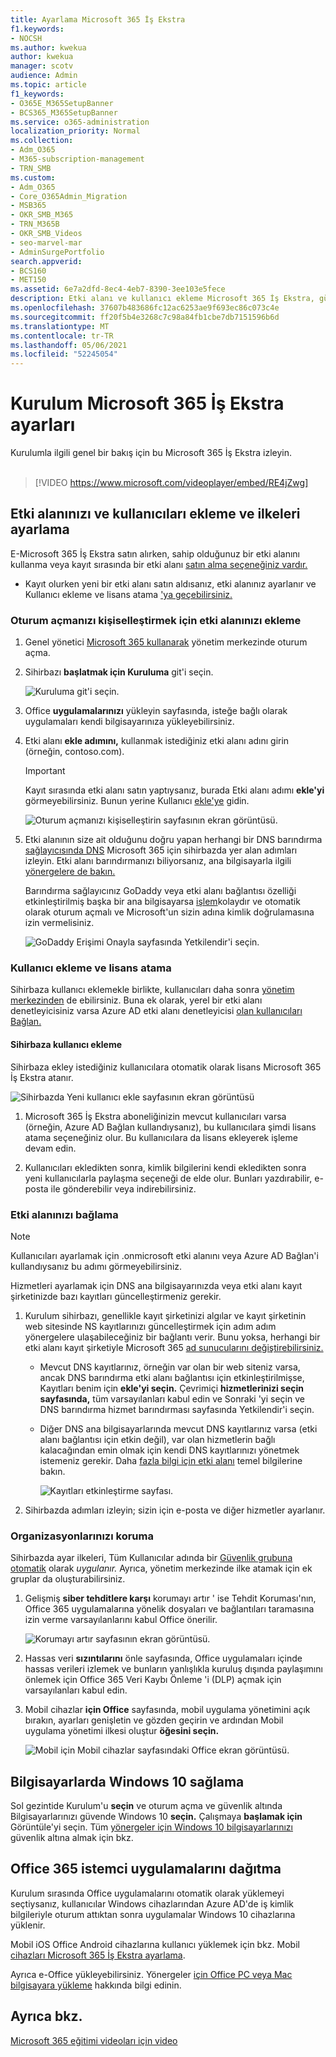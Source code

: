 ```yaml
---
title: Ayarlama Microsoft 365 İş Ekstra
f1.keywords:
- NOCSH
ms.author: kwekua
author: kwekua
manager: scotv
audience: Admin
ms.topic: article
f1_keywords:
- O365E_M365SetupBanner
- BCS365_M365SetupBanner
ms.service: o365-administration
localization_priority: Normal
ms.collection:
- Adm_O365
- M365-subscription-management
- TRN_SMB
ms.custom:
- Adm_O365
- Core_O365Admin_Migration
- MSB365
- OKR_SMB_M365
- TRN_M365B
- OKR_SMB_Videos
- seo-marvel-mar
- AdminSurgePortfolio
search.appverid:
- BCS160
- MET150
ms.assetid: 6e7a2dfd-8ec4-4eb7-8390-3ee103e5fece
description: Etki alanı ve kullanıcı ekleme Microsoft 365 İş Ekstra, güvenlik ilkelerini ayarlama ve daha fazlası için kurulum adımlarını keşfedin.
ms.openlocfilehash: 37607b483686fc12ac6253ae9f693ec86c073c4e
ms.sourcegitcommit: ff20f5b4e3268c7c98a84fb1cbe7db7151596b6d
ms.translationtype: MT
ms.contentlocale: tr-TR
ms.lasthandoff: 05/06/2021
ms.locfileid: "52245054"
---
```

# <a name="set-up-microsoft-365-business-premium-in-the-setup-wizard"></a>Kurulum Microsoft 365 İş Ekstra ayarları

Kurulumla ilgili genel bir bakış için bu Microsoft 365 İş Ekstra izleyin.<br><br>

> [!VIDEO https://www.microsoft.com/videoplayer/embed/RE4jZwg] 

## <a name="add-your-domain-users-and-set-up-policies"></a>Etki alanınızı ve kullanıcıları ekleme ve ilkeleri ayarlama

E-Microsoft 365 İş Ekstra satın alırken, sahip olduğunuz bir etki alanını kullanma veya kayıt sırasında bir etki alanı [satın alma seçeneğiniz vardır.](sign-up.md)

- Kayıt olurken yeni bir etki alanı satın aldısanız, etki alanınız ayarlanır ve Kullanıcı ekleme ve lisans atama ['ya geçebilirsiniz.](#add-users-and-assign-licenses)

### <a name="add-your-domain-to-personalize-sign-in"></a>Oturum açmanızı kişiselleştirmek için etki alanınızı ekleme

1. Genel yönetici [Microsoft 365 kullanarak](https://admin.microsoft.com) yönetim merkezinde oturum açma. 

2. Sihirbazı **başlatmak için Kuruluma** git'i seçin.

    ![Kuruluma git'i seçin.](../media/gotosetupinadmincenter.png)

3. Office **uygulamalarınızı** yükleyin sayfasında, isteğe bağlı olarak uygulamaları kendi bilgisayarınıza yükleyebilirsiniz.
    
4. Etki alanı **ekle adımını,** kullanmak istediğiniz etki alanı adını girin (örneğin, contoso.com).

    > [!IMPORTANT]
    > Kayıt sırasında etki alanı satın yaptıysanız, burada Etki alanı adımı **ekle'yi** görmeyebilirsiniz. Bunun yerine Kullanıcı [ekle'ye](#add-users-and-assign-licenses) gidin.

    ![Oturum açmanızı kişiselleştirin sayfasının ekran görüntüsü.](../media/adddomain.png)

    
4. Etki alanının size ait olduğunu doğru yapan herhangi bir DNS barındırma [sağlayıcısında DNS](/office365/admin/get-help-with-domains/create-dns-records-at-any-dns-hosting-provider) Microsoft 365 için sihirbazda yer alan adımları izleyin. Etki alanı barındırmanızı biliyorsanız, ana bilgisayarla ilgili [yönergelere de bakın.](/office365/admin/get-help-with-domains/set-up-your-domain-host-specific-instructions)

    Barındırma sağlayıcınız GoDaddy veya etki alanı bağlantısı özelliği etkinleştirilmiş başka bir ana bilgisayarsa [işlem](/office365/admin/get-help-with-domains/domain-connect)kolaydır ve otomatik olarak oturum açmalı ve Microsoft'un sizin adına kimlik doğrulamasına izin vermelisiniz.

    ![GoDaddy Erişimi Onayla sayfasında Yetkilendir'i seçin.](../media/godaddyauth.png)

### <a name="add-users-and-assign-licenses"></a>Kullanıcı ekleme ve lisans atama

Sihirbaza kullanıcı eklemekle birlikte, kullanıcıları daha sonra [yönetim merkezinden](../admin/add-users/add-users.md) de ebilirsiniz. Buna ek olarak, yerel bir etki alanı denetleyicisiniz varsa Azure AD etki alanı denetleyicisi [olan kullanıcıları Bağlan.](/azure/active-directory/hybrid/how-to-connect-install-express)

#### <a name="add-users-in-the-wizard"></a>Sihirbaza kullanıcı ekleme

Sihirbaza ekley istediğiniz kullanıcılara otomatik olarak lisans Microsoft 365 İş Ekstra atanır.

![Sihirbazda Yeni kullanıcı ekle sayfasının ekran görüntüsü](../media/addnewuserspage.png)

1. Microsoft 365 İş Ekstra aboneliğinizin mevcut kullanıcıları varsa (örneğin, Azure AD Bağlan kullandıysanız), bu kullanıcılara şimdi lisans atama seçeneğiniz olur. Bu kullanıcılara da lisans ekleyerek işleme devam edin.

2. Kullanıcıları ekledikten sonra, kimlik bilgilerini kendi ekledikten sonra yeni kullanıcılarla paylaşma seçeneği de elde olur. Bunları yazdırabilir, e-posta ile gönderebilir veya indirebilirsiniz.

### <a name="connect-your-domain"></a>Etki alanınızı bağlama

> [!NOTE]
> Kullanıcıları ayarlamak için .onmicrosoft etki alanını veya Azure AD Bağlan'i kullandıysanız bu adımı görmeyebilirsiniz.
  
Hizmetleri ayarlamak için DNS ana bilgisayarınızda veya etki alanı kayıt şirketinizde bazı kayıtları güncelleştirmeniz gerekir.
  
1. Kurulum sihirbazı, genellikle kayıt şirketinizi algılar ve kayıt şirketinin web sitesinde NS kayıtlarınızı güncelleştirmek için adım adım yönergelere ulaşabileceğiniz bir bağlantı verir. Bunu yoksa, herhangi bir etki alanı kayıt şirketiyle Microsoft 365 [ad sunucularını değiştirebilirsiniz.](../admin/get-help-with-domains/change-nameservers-at-any-domain-registrar.md) 

    - Mevcut DNS kayıtlarınız, örneğin var olan bir web siteniz [](/office365/admin/get-help-with-domains/domain-connect)varsa, ancak DNS barındırma etki alanı bağlantısı için etkinleştirilmişse, Kayıtları benim için **ekle'yi seçin.** Çevrimiçi **hizmetlerinizi seçin sayfasında,** tüm varsayılanları kabul edin ve  Sonraki 'yi seçin ve DNS barındırma hizmet barındırması sayfasında Yetkilendir'i seçin.
    - Diğer DNS ana bilgisayarlarında mevcut DNS kayıtlarınız varsa (etki alanı bağlantısı için etkin değil), var olan hizmetlerin bağlı kalacağından emin olmak için kendi DNS kayıtlarınızı yönetmek istemeniz gerekir. Daha [fazla bilgi için etki alanı](/office365/admin/get-help-with-domains/dns-basics) temel bilgilerine bakın.

        ![Kayıtları etkinleştirme sayfası.](../media/activaterecords.png)

2. Sihirbazda adımları izleyin; sizin için e-posta ve diğer hizmetler ayarlanır.

### <a name="protect-your-organization"></a>Organizasyonlarınızı koruma 

Sihirbazda ayar ilkeleri, Tüm Kullanıcılar adında bir [Güvenlik grubuna otomatik](/office365/admin/create-groups/compare-groups#security-groups) olarak *uygulanır.* Ayrıca, yönetim merkezinde ilke atamak için ek gruplar da oluşturabilirsiniz.

1. Gelişmiş **siber tehditlere karşı** korumayı artır ' ise Tehdit Koruması'nın, Office 365 uygulamalarına yönelik dosyaları ve bağlantıları taramasına izin verme varsayılanlarını kabul Office önerilir. [](../security/office-365-security/defender-for-office-365.md)

    ![Korumayı artır sayfasının ekran görüntüsü.](../media/increasetreatprotection.png)


2. Hassas veri **sızıntılarını** önle sayfasında, Office uygulamaları içinde hassas verileri izlemek ve bunların yanlışlıkla kuruluş dışında paylaşımını önlemek için Office 365 Veri Kaybı Önleme 'i (DLP) açmak için varsayılanları kabul edin.

3. Mobil cihazlar **için Office** sayfasında, mobil uygulama yönetimini açık bırakın, ayarları genişletin ve gözden geçirin ve ardından Mobil uygulama yönetimi ilkesi oluştur **öğesini seçin.**

    ![Mobil için Mobil cihazlar sayfasındaki Office ekran görüntüsü.](../media/protectdatainmobile.png)


## <a name="secure-windows-10-pcs"></a>Bilgisayarlarda Windows 10 sağlama

Sol gezintide Kurulum'u **seçin** ve oturum açma ve güvenlik altında Bilgisayarlarınızı güvende Windows 10 **seçin.** Çalışmaya **başlamak için** Görüntüle'yi seçin. Tüm [yönergeler için Windows 10 bilgisayarlarınızı](secure-win-10-pcs.md) güvenlik altına almak için bkz.

## <a name="deploy-office-365-client-apps"></a>Office 365 istemci uygulamalarını dağıtma

Kurulum sırasında Office uygulamalarını otomatik olarak yüklemeyi seçtiysanız, kullanıcılar Windows cihazlarından Azure AD'de iş kimlik bilgileriyle oturum attıktan sonra uygulamalar Windows 10 cihazlarına yüklenir.

Mobil iOS Office Android cihazlarına kullanıcı yüklemek için bkz. Mobil [cihazları Microsoft 365 İş Ekstra ayarlama](set-up-mobile-devices.md).

Ayrıca e-Office yükleyebilirsiniz. Yönergeler [için Office PC veya Mac bilgisayara yükleme](https://support.microsoft.com/office/4414eaaf-0478-48be-9c42-23adc4716658) hakkında bilgi edinin.

## <a name="see-also"></a>Ayrıca bkz.

[Microsoft 365 eğitimi videoları için video](../business-video/index.yml)
